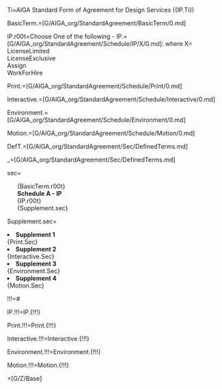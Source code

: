 Ti=AIGA Standard Form of Agreement for Design Services ({IP.Ti})

BasicTerm.=[G/AIGA_org/StandardAgreement/BasicTerm/0.md]

IP.r00t=<span class=missing>Choose One of the following - IP.=[G/AIGA_org/StandardAgreement/Schedule/IP/X/0.md]: where X= <br>LicenseLimited<br>LicenseExclusive<br>Assign<br>WorkForHire</span>

Print.=[G/AIGA_org/StandardAgreement/Schedule/Print/0.md]

Interactive.=[G/AIGA_org/StandardAgreement/Schedule/Interactive/0.md]

Environment.=[G/AIGA_org/StandardAgreement/Schedule/Environment/0.md]

Motion.=[G/AIGA_org/StandardAgreement/Schedule/Motion/0.md]

DefT.=[G/AIGA_org/StandardAgreement/Sec/DefinedTerms.md]

_=[G/AIGA_org/StandardAgreement/Sec/DefinedTerms.md]

sec=<ul type=none><li>{BasicTerm.r00t}</li><li><b>Schedule A - IP </b><br>{IP.r00t}</li>{Supplement.sec}</ul>

Supplement.sec=<li><b>Supplement 1</b><br>{Print.Sec}</li><li><b>Supplement 2</b><br>{Interactive.Sec}</li><li><b>Supplement 3</b><br>{Environment.Sec}</li><li><b>Supplement 4</b><br>{Motion.Sec}</li>

!!!=#

IP.!!!=IP.{!!!}

Print.!!!=Print.{!!!}

Interactive.!!!=Interactive.{!!!}

Environment.!!!=Environment.{!!!}

Motion.!!!=Motion.{!!!}

=[G/Z/Base]
  